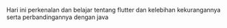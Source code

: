Hari ini perkenalan dan belajar tentang flutter dan kelebihan kekurangannya serta perbandingannya dengan java